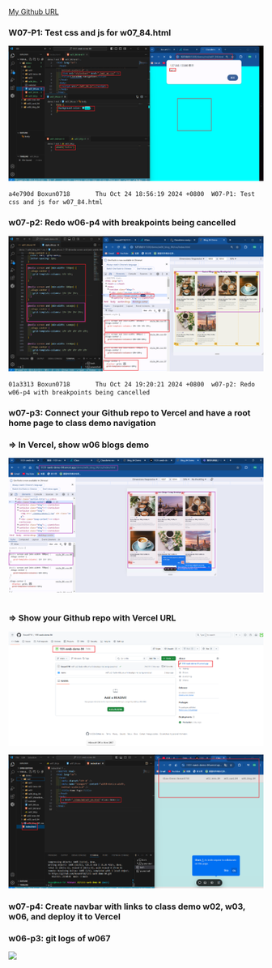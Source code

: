 [My Github URL](https://github.com/Boxun0718/1131-sweb-demo-84)

### W07-P1: Test css and js for w07_84.html

![](w07-p1.png)

```
a4e790d Boxun0718       Thu Oct 24 18:56:19 2024 +0800  W07-P1: Test css and js for w07_84.html
```

### w07-p2: Redo w06-p4 with breakpoints being cancelled

![](w07-p2.png)

```
01a3313 Boxun0718       Thu Oct 24 19:20:21 2024 +0800  w07-p2: Redo w06-p4 with breakpoints being cancelled
```

### w07-p3: Connect your Github repo to Vercel and have a root home page to class demo navigation

### => In Vercel, show w06 blogs demo

![](w07-p3-1.png)

```

```

### => Show your Github repo with Vercel URL

![](w07-p3-2.png)

![](w07-p3-3.png)

### w07-p4: Create navbar with links to class demo w02, w03, w06, and deploy it to Vercel

### w06-p3: git logs of w067

![](w07-logs.png)
